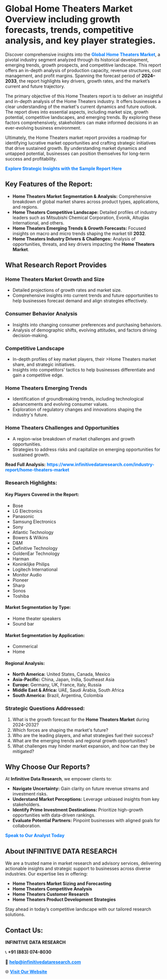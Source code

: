 <h1>Global Home Theaters Market Overview including growth forecasts, trends, competitive analysis, and key player strategies.</h1>
<p>
Discover comprehensive insights into the 
<a href="https://www.infinitivedataresearch.com/industry-report/home-theaters-market" rel="dofollow" style="color: #007BFF; text-decoration: none;"><strong>Global Home Theaters Market</strong></a>, a pivotal industry segment analyzed through its historical development, emerging trends, growth prospects, and competitive landscape. This report offers an in-depth analysis of production capacity, revenue structures, cost management, and profit margins. Spanning the forecast period of <strong>2024–2033</strong>, the report highlights key drivers, growth rates, and the market’s current and future trajectory.
</p>
<p>
The primary objective of this Home Theaters report is to deliver an insightful and in-depth analysis of the Home Theaters industry. It offers businesses a clear understanding of the market's current dynamics and future outlook. The report dives into essential aspects, including market size, growth potential, competitive landscapes, and emerging trends. By exploring these factors comprehensively, stakeholders can make informed decisions in an ever-evolving business environment.
</p>
<p>
Ultimately, the Home Theaters market report provides a roadmap for identifying lucrative market opportunities and crafting strategic initiatives that drive sustained growth. By understanding market dynamics and untapped potential, businesses can position themselves for long-term success and profitability.
</p>
<p>
<a href="https://www.infinitivedataresearch.com/request-sample/reportId=106210" style="color: #007BFF; text-decoration: none;"><strong>Explore Strategic Insights with the Sample Report Here</strong></a>
</p>

<h2>Key Features of the Report:</h2>
<ul>
<li><strong>Home Theaters Market Segmentation & Analysis:</strong> Comprehensive breakdown of global market shares across product types, applications, and regions.</li>
<li><strong>Home Theaters Competitive Landscape:</strong> Detailed profiles of industry leaders such as Mitsubishi Chemical Corporation, Evonik, Altuglas International, and others.</li>
<li><strong>Home Theaters Emerging Trends & Growth Forecasts:</strong> Focused insights on macro and micro trends shaping the market till <strong>2032</strong>.</li>
<li><strong>Home Theaters Industry Drivers & Challenges:</strong> Analysis of opportunities, threats, and key drivers impacting the <strong>Home Theaters Market</strong>.</li>
</ul>

<h2>What Research Report Provides</h2>
<h3>Home Theaters Market Growth and Size</h3>
<ul>
<li>Detailed projections of growth rates and market size.</li>
<li>Comprehensive insights into current trends and future opportunities to help businesses forecast demand and align strategies effectively.</li>
</ul>

<h3>Consumer Behavior Analysis</h3>
<ul>
<li>Insights into changing consumer preferences and purchasing behaviors.</li>
<li>Analysis of demographic shifts, evolving attitudes, and factors driving decision-making.</li>
</ul>

<h3>Competitive Landscape</h3>
<ul>
<li>In-depth profiles of key market players, their >Home Theaters market share, and strategic initiatives.</li>
<li>Insights into competitors' tactics to help businesses differentiate and gain a competitive edge.</li>
</ul>

<h3>Home Theaters Emerging Trends</h3>
<ul>
<li>Identification of groundbreaking trends, including technological advancements and evolving consumer values.</li>
<li>Exploration of regulatory changes and innovations shaping the industry's future.</li>
</ul>

<h3>Home Theaters Challenges and Opportunities</h3>
<ul>
<li>A region-wise breakdown of market challenges and growth opportunities.</li>
<li>Strategies to address risks and capitalize on emerging opportunities for sustained growth.</li>
</ul>
<p><strong>Read Full Analysis:</strong> <a href="https://www.infinitivedataresearch.com/industry-report/home-theaters-market" rel="dofollow" style="color: #007BFF; text-decoration: none;"><strong>https://www.infinitivedataresearch.com/industry-report/home-theaters-market</strong></a></p>
<h3>Research Highlights:</h3>
<h4>Key Players Covered in the Report:</h4>
<ul><li>Bose</li><li>LG Electronics</li><li>Panasonic</li><li>Samsung Electronics</li><li>Sony</li><li>Atlantic Technology</li><li>Bowers &amp; Wilkins</li><li>D&amp;M</li><li>Definitive Technology</li><li>GoldenEar Technology</li><li>Harman</li><li>Koninklijke Philips</li><li>Logitech International</li><li>Monitor Audio</li><li>Pioneer</li><li>Sharp</li><li>Sonos</li><li>Toshiba</li></ul>
<h4>Market Segmentation by Type:</h4>
<ul><li>Home theater speakers</li><li>Sound bar</li></ul>
<h4>Market Segmentation by Application:</h4>
<ul><li>Commerical</li><li>Home</li></ul>

<h4>Regional Analysis:</h4>
<ul>
<li><strong>North America:</strong> United States, Canada, Mexico</li>
<li><strong>Asia-Pacific:</strong> China, Japan, India, Southeast Asia</li>
<li><strong>Europe:</strong> Germany, UK, France, Italy, Russia</li>
<li><strong>Middle East & Africa:</strong> UAE, Saudi Arabia, South Africa</li>
<li><strong>South America:</strong> Brazil, Argentina, Colombia</li>
</ul>

<h3>Strategic Questions Addressed:</h3>
<ol>
<li>What is the growth forecast for the <strong>Home Theaters Market</strong> during 2024–2032?</li>
<li>Which forces are shaping the market's future?</li>
<li>Who are the leading players, and what strategies fuel their success?</li>
<li>What are the emerging trends and regional growth opportunities?</li>
<li>What challenges may hinder market expansion, and how can they be mitigated?</li>
</ol>

<h2>Why Choose Our Reports?</h2>
<p>At <strong>Infinitive Data Research</strong>, we empower clients to:</p>
<ul>
<li><strong>Navigate Uncertainty:</strong> Gain clarity on future revenue streams and investment risks.</li>
<li><strong>Understand Market Perceptions:</strong> Leverage unbiased insights from key stakeholders.</li>
<li><strong>Identify Prime Investment Destinations:</strong> Prioritize high-growth opportunities with data-driven rankings.</li>
<li><strong>Evaluate Potential Partners:</strong> Pinpoint businesses with aligned goals for collaboration.</li>
</ul>
<p><a href="https://www.infinitivedataresearch.com/industry-report/home-theaters-market" rel="dofollow" style="color: #007BFF; text-decoration: none;"><strong>Speak to Our Analyst Today</strong></a></p>

<h2>About INFINITIVE DATA RESEARCH</h2>
<p>We are a trusted name in market research and advisory services, delivering actionable insights and strategic support to businesses across diverse industries. Our expertise lies in offering:</p>
<ul>
<li><strong>Home Theaters Market Sizing and Forecasting</strong></li>
<li><strong>Home Theaters Competitive Analysis</strong></li>
<li><strong>Home Theaters Customer Research</strong></li>
<li><strong>Home Theaters Product Development Strategies</strong></li>
</ul>
<p>Stay ahead in today’s competitive landscape with our tailored research solutions.</p>

<h2>Contact Us:</h2>
<p><strong>INFINITIVE DATA RESEARCH</strong></p>
<p>📞 <strong>+91 (883) 074-8030</strong></p>
<p>📧 <strong><a href="mailto:help@infinitivedataresearch.com" style="color: #007BFF;">help@infinitivedataresearch.com</a></strong></p>
<p>🌐 <strong><a href="https://www.infinitivedataresearch.com" rel="dofollow" style="color: #007BFF;">Visit Our Website</a></strong></p>